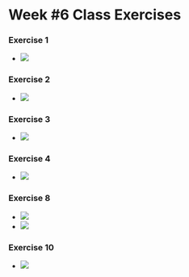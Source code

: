 # **Week #6 Class Exercises**

### **Exercise 1**

* ![](Screenshots/ex1_tp6_mdis.PNG)

### **Exercise 2**

* ![](Screenshots/ex2_tp6_mdis.PNG)

### **Exercise 3**

* ![](Screenshots/ex3_tp6_mdis.PNG)

### **Exercise 4**

* ![](Screenshots/ex4_tp6_mdis.PNG)

### **Exercise 8**

* ![](Screenshots/ex8.1_tp6_mdis.PNG)
* ![](Screenshots/ex8.2_tp6_mdis.PNG)

### **Exercise 10**

* ![](Screenshots/ex10_tp6_mdis.PNG)
